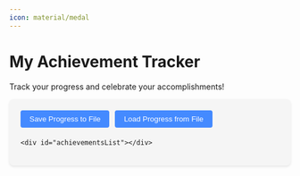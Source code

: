 ```yaml
---
icon: material/medal
---
```


# My Achievement Tracker

Track your progress and celebrate your accomplishments!

<div class="achievement-container">
    <div class="achievement-controls">
        <button id="saveBtn">Save Progress to File</button>
        <button id="loadBtn">Load Progress from File</button>
        <input type="file" id="fileInput" accept=".txt" style="display: none;">
    </div>

    <div id="achievementsList"></div>
</div>

<div id="congratsModal" class="modal">
    <div class="modal-content">
        <span class="close">&times;</span>
        <h2 id="congratsTitle"></h2>
        <p id="congratsDate"></p>
        <p id="congratsMessage"></p>
    </div>
</div>

<style>
:root {
    --md-default-bg-color: var(--md-code-bg-color, #f5f5f5);
    --md-accent-fg-color--transparent: rgba(68, 138, 255, 0.1);
    --md-typeset-a-color: #448aff;
    --md-primary-fg-color: #448aff;
    --md-primary-fg-color--dark: #1976d2;
}

.achievement-container {
    max-width: 800px;
    margin: 0 auto;
    padding: 20px;
    background-color: var(--md-default-bg-color);
    border-radius: 8px;
    box-shadow: 0 2px 4px rgba(0,0,0,0.1);
}

.achievement-item {
    display: flex;
    align-items: center;
    padding: 12px;
    margin: 8px 0;
    background-color: var(--md-code-bg-color);
    border-radius: 4px;
    transition: all 0.3s ease;
}

.achievement-item:hover {
    background-color: var(--md-accent-fg-color--transparent);
}

.achievement-item input[type="checkbox"] {
    margin-right: 12px;
    transform: scale(1.3);
}

.achievement-label {
    flex-grow: 1;
    cursor: pointer;
}

.achievement-date {
    color: var(--md-typeset-a-color);
    font-size: 0.8em;
    margin-left: 12px;
}

.achievement-controls {
    margin-bottom: 20px;
    display: flex;
    gap: 10px;
}

#saveBtn, #loadBtn {
    padding: 8px 16px;
    background-color: var(--md-primary-fg-color);
    color: white;
    border: none;
    border-radius: 4px;
    cursor: pointer;
    transition: background-color 0.2s ease;
}

#saveBtn:hover, #loadBtn:hover {
    background-color: var(--md-primary-fg-color--dark);
}

.modal {
    display: none;
    position: fixed;
    z-index: 100;
    left: 0;
    top: 0;
    width: 100%;
    height: 100%;
    background-color: rgba(0,0,0,0.5);
}

.modal-content {
    background-color: var(--md-default-bg-color);
    margin: 15% auto;
    padding: 20px;
    border-radius: 8px;
    max-width: 500px;
    position: relative;
    box-shadow: 0 4px 20px rgba(0,0,0,0.3);
}

.close {
    position: absolute;
    right: 15px;
    top: 10px;
    font-size: 24px;
    cursor: pointer;
    color: #999;
}

.close:hover {
    color: #333;
}
</style>

<script>
const achievements = [
    // Levels
    { id: 'level1', title: "Reach Level 1", message: `You've taken your first step! =) <br> Your adventure starts here. <br> Take a look around, <a href="/faq/gameplay/controls.md">adjust your settings</a>, talk to the NPCs, make a screenshot, read the <a href="/faq/support/rules.md">rules</a>, and hunt! ` },
    { id: 'level2', title: "Reach Level 2", message: `You made it! There's many more levels to come, take it slow, make breaks, drink some water, check your posture, the game will be here for long. Game released in <b>2003</b> and you are still playing it today.` },
    { id: 'level5', title: "Reach Level 5", message: `Level 5.. Already?! Well done! Think about getting some No-Grade weapons and armors perhaps, they should be pretty cheap in the shops. Don't worry, you can upgrade them for Adena and best of all, becase you are upgrading: they are without taxes! <br>` },
    { id: 'level10', title: "Reach Level 10", message: `By now you have already learned a new skill, got some lucky drops, perhaps? Not sure, though I know for sure you reached level 10, cheers! :D` },
    { id: 'level20', title: "Reach Level 20", message: `Now you're getting serious! Time to upgrade to D-Grade gear` },
    { id: 'level40', title: "Reach Level 40", message: `Halfway to greatness! C-Grade gear awaits, and the real challenges begin. Thought of joining a clan yet?` },
    { id: 'level76', title: "Reach Level 76", message: `Welcome to the big leagues! Now you can truly compete in high-level PvP and raids.` },

    // Gear & Wealth
    { id: 'nograde', title: "Cover Me in No-Grade!", message: `Someone is looking fancy!` },
    { id: 'dgrade', title: "Cover Me in D-Grade!", message: `Upgraded to D-Grade gear! Now you can handle tougher foes. How long did it take you to get them?` },
    { id: 'sgrade', title: "Cover Me in C-Grade!", message: `Some people say it's foolish to wear C-Grade even Lv70+, they just don't understand the C-Grade way of Life. Do you really need anything else? Warrior, you earned it. <br> <a href="https://postimg.cc/4nyJk2Qf"><img src="https://i.postimg.cc/SQ7j9wXM/cgrade.png"></img></a>` },
    { id: 'onemillion', title: "Acquire 1 Million Adena", message: `I bet the dwarves are drooling over this, don't let them have one penny! Hide it, quick!` },
    { id: 'onebillion', title: "Acquire 1 Billion Adena", message: `What's the color of your Strider? Is it made out of Gold? <br> One of the most difficult achievements, congratulations! <br> <iframe width="560" height="315" src="https://www.youtube.com/embed/GjazN63hMkA?si=bLmBMqXnFZd15mdz" title="YouTube video player" frameborder="0" allow="accelerometer; autoplay; clipboard-write; encrypted-media; gyroscope; picture-in-picture; web-share" referrerpolicy="strict-origin-when-cross-origin" allowfullscreen></iframe>` },

    // PvE & Raids
    { id: 'firstraid', title: "First Raid Boss Kill", message: `You've tasted blood! Raid bosses will fear you now.` },
    { id: 'antharas', title: "Slayer of Antharas", message: `The Land Dragon falls before you! A legendary feat.` },
    { id: 'valakas', title: "Vanquisher of Valakas", message: `The Fire Dragon is no more. The world trembles at your might.` },
    { id: 'baium', title: "Baium's Bane", message: `You've defeated the fallen angel. Heaven and Hell know your name.` },

    // PvP & Sieges
    { id: 'firstkill', title: "First Player Kill", message: `The hunt begins. Your name spreads across the battlefield.` },
    { id: 'pvp10', title: "10 PvP Kills", message: `Aspiring warrior! Keep climbing the ranks.` },
    { id: 'pvp100', title: "100 PvP Kills", message: `A true force to be reckoned with.` },
    { id: 'castleowner', title: "Castle Lord", message: `You rule over a castle! Taxes, glory, and power are yours.` },
    { id: 'siegewon', title: "Siege Victor", message: `Your clan stood triumphant in the chaos of battle. I came, I saw, I conquered.` },

    // Crafting & Economy
    { id: 'firstcraft', title: "First Item Crafted", message: `From raw materials to a masterpiece. Keep refining your skills!` },
    { id: 'tradesuccess', title: "First Trade", message: `Buy low, sell high - you've mastered the market. You are a true Wolf of Giran Street.` },

    // Social & Exploration
    { id: 'joinclan', title: "Join a Clan", message: `Together we stand! Find allies and conquer the world. Under the same Crest, under the same underwear! Sorry, got a little bit carried away..` },
    { id: 'explore100', title: "Visit Every Town", message: `<iframe width="560" height="315" src="https://www.youtube.com/embed/zsbdJPT0G7M?si=cGWKV50bzsYS8L1G" title="YouTube video player" frameborder="0" allow="accelerometer; autoplay; clipboard-write; encrypted-media; gyroscope; picture-in-picture; web-share" referrerpolicy="strict-origin-when-cross-origin" allowfullscreen></iframe>` },

    // Humorous & Unique
    { id: 'death1', title: "Die 1 Time", message: `First death always stings.. Is it time to upgrade your gear or perhaps turn your Monitor on?` },
    { id: 'death10', title: "Die 5 Times", message: `"I meant to do that..." - Every L2 player ever.` },
    { id: 'fish100', title: "Catch 100 Fish", message: `The sea whispers secrets to you. Or maybe just fish. Those trade slots won't upgrade themselves!` },
    { id: 'fishchampionship', title: "Reach #1 in the Fishing Championship", message: `You earned yourself 800k and this achievement! Was it skill or luck? 100% Skill and 100% reason to remember the name! The Anglers bow before you.` },
    { id: 'dancehour', title: "Dance for 1 Hour", message: `The true endgame: becoming the best dancer in Giran Alleyways, I guess it's one way to make Adena..?` },
];

const storage = {
    data: {},
    
    getItem: function(key) {
        if (typeof localStorage !== 'undefined') {
            return localStorage.getItem(key);
        }
        return this.data[key] || null;
    },
    
    setItem: function(key, value) {
        if (typeof localStorage !== 'undefined') {
            localStorage.setItem(key, value);
        } else {
            this.data[key] = value;
        }
    },
    
    removeItem: function(key) {
        if (typeof localStorage !== 'undefined') {
            localStorage.removeItem(key);
        } else {
            delete this.data[key];
        }
    }
};

document.addEventListener('DOMContentLoaded', function() {
    const achievementsList = document.getElementById('achievementsList');
    const congratsModal = document.getElementById('congratsModal');
    const congratsTitle = document.getElementById('congratsTitle');
    const congratsDate = document.getElementById('congratsDate');
    const congratsMessage = document.getElementById('congratsMessage');
    const closeBtn = document.querySelector('.close');
    const saveBtn = document.getElementById('saveBtn');
    const loadBtn = document.getElementById('loadBtn');
    const fileInput = document.getElementById('fileInput');

    function createAchievementItems() {
        achievementsList.innerHTML = '';
        
        achievements.forEach(achievement => {
            const storedData = storage.getItem(achievement.id);
            const achievementData = storedData ? JSON.parse(storedData) : {
                completed: false,
                date: null
            };

            const item = document.createElement('div');
            item.className = 'achievement-item';
            
            const checkbox = document.createElement('input');
            checkbox.type = 'checkbox';
            checkbox.id = achievement.id;
            checkbox.checked = achievementData.completed;
            
            const label = document.createElement('label');
            label.className = 'achievement-label';
            label.htmlFor = achievement.id;
            label.textContent = achievement.title;
            
            const dateSpan = document.createElement('span');
            dateSpan.className = 'achievement-date';
            if (achievementData.date) {
                dateSpan.textContent = `Completed on: ${achievementData.date}`;
            }
            
            item.appendChild(checkbox);
            item.appendChild(label);
            item.appendChild(dateSpan);
            achievementsList.appendChild(item);
            
            checkbox.addEventListener('change', function() {
                if (this.checked) {
                    const completionDate = new Date().toLocaleString();
                    const newAchievementData = {
                        completed: true,
                        date: completionDate
                    };
                    storage.setItem(achievement.id, JSON.stringify(newAchievementData));
                    dateSpan.textContent = `Completed on: ${completionDate}`;
                    
                    congratsTitle.textContent = `Congratulations! <3`;
                    congratsDate.textContent = `Achieved on: ${completionDate}`;
                    congratsMessage.innerHTML = achievement.message;
                    congratsModal.style.display = 'block';
                } else {
                    storage.removeItem(achievement.id);
                    dateSpan.textContent = '';
                }
            });
        });
    }

    createAchievementItems();

    closeBtn.addEventListener('click', function() {
        congratsModal.style.display = 'none';
    });

    window.addEventListener('click', function(event) {
        if (event.target === congratsModal) {
            congratsModal.style.display = 'none';
        }
    });

    saveBtn.addEventListener('click', function() {
        const progress = {};
        achievements.forEach(achievement => {
            const data = storage.getItem(achievement.id);
            if (data) {
                progress[achievement.id] = JSON.parse(data);
            }
        });
        
        const blob = new Blob([JSON.stringify(progress, null, 2)], { type: 'text/plain' });
        const url = URL.createObjectURL(blob);
        const a = document.createElement('a');
        a.href = url;
        a.download = 'achievements_progress.txt';
        document.body.appendChild(a);
        a.click();
        document.body.removeChild(a);
        URL.revokeObjectURL(url);
    });

    loadBtn.addEventListener('click', function() {
        fileInput.click();
    });

    fileInput.addEventListener('change', function(e) {
        const file = e.target.files[0];
        if (!file) return;
        
        const reader = new FileReader();
        reader.onload = function(e) {
            try {
                const progress = JSON.parse(e.target.result);
                
                achievements.forEach(achievement => {
                    storage.removeItem(achievement.id);
                });
                
                for (const id in progress) {
                    storage.setItem(id, JSON.stringify(progress[id]));
                }
                
                createAchievementItems();
                alert('Progress loaded successfully!');
            } catch (error) {
                alert('Error loading progress: Invalid file format');
            }
        };
        reader.readAsText(file);
    });
});
</script>